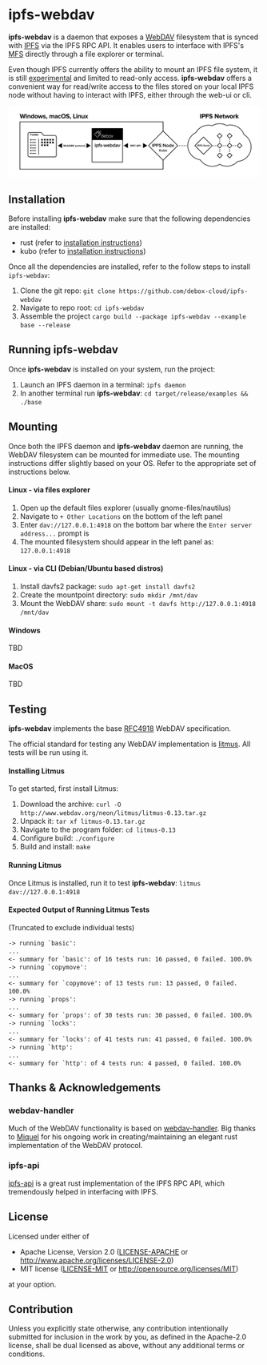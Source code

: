 # ipfs-webdav

**ipfs-webdav** is a daemon that exposes a [WebDAV](http://webdav.org/) filesystem that is synced
with [IPFS](https://ipfs.io) via the IPFS RPC API. It enables users to interface with
IPFS's [MFS](https://docs.ipfs.tech/concepts/file-systems/#mutable-file-system-mfs) directly through a file explorer or
terminal.

Even though IPFS currently offers the ability to mount an IPFS file system, it is
still [experimental](https://docs.ipfs.tech/reference/kubo/rpc/#api-v0-mount) and limited to read-only access.
**ipfs-webdav** offers a convenient way for read/write access to the files stored on your local IPFS node without having
to interact with IPFS, either through the web-ui or cli.

![ipfs-webdav architecture](diagram.png)

## Installation

Before installing **ipfs-webdav** make sure that the following dependencies are installed:

- rust (refer to [installation instructions](https://www.rust-lang.org/tools/install))
- kubo (refer to [installation instructions](https://docs.ipfs.tech/install/command-line/))

Once all the dependencies are installed, refer to the follow steps to install `ipfs-webdav`:

1. Clone the git repo: `git clone https://github.com/debox-cloud/ipfs-webdav`
2. Navigate to repo root: `cd ipfs-webdav`
3. Assemble the project `cargo build --package ipfs-webdav --example base --release`

## Running **ipfs-webdav**

Once **ipfs-webdav** is installed on your system, run the project:

1. Launch an IPFS daemon in a terminal: `ipfs daemon`
2. In another terminal run **ipfs-webdav**: `cd target/release/examples && ./base`

## Mounting

Once both the IPFS daemon and **ipfs-webdav** daemon are running, the WebDAV filesystem can be mounted for immediate
use. The mounting instructions differ slightly based on your OS. Refer to the appropriate set of instructions below.

#### Linux - via files explorer

1. Open up the default files explorer (usually gnome-files/nautilus)
2. Navigate to `+ Other Locations` on the bottom of the left panel
3. Enter `dav://127.0.0.1:4918` on the bottom bar where the `Enter server address...` prompt is
4. The mounted filesystem should appear in the left panel as: `127.0.0.1:4918`

#### Linux - via CLI (Debian/Ubuntu based distros)

1. Install davfs2 package: `sudo apt-get install davfs2`
2. Create the mountpoint directory: `sudo mkdir /mnt/dav`
3. Mount the WebDAV share: `sudo mount -t davfs http://127.0.0.1:4918 /mnt/dav`

#### Windows

TBD

#### MacOS

TBD

## Testing

**ipfs-webdav** implements the base [RFC4918](https://www.rfc-editor.org/rfc/rfc4918) WebDAV specification.

The official standard for testing any WebDAV implementation is [litmus](http://www.webdav.org/neon/litmus/). All tests
will be run using it.

#### Installing Litmus

To get started, first install Litmus:

1. Download the archive: `curl -O http://www.webdav.org/neon/litmus/litmus-0.13.tar.gz`
2. Unpack it: `tar xf litmus-0.13.tar.gz`
3. Navigate to the program folder: `cd litmus-0.13`
4. Configure build: `./configure`
5. Build and install: `make`

#### Running Litmus

Once Litmus is installed, run it to test **ipfs-webdav**: `litmus dav://127.0.0.1:4918`

#### Expected Output of Running Litmus Tests

(Truncated to exclude individual tests)

```text
-> running `basic':  
...  
<- summary for `basic': of 16 tests run: 16 passed, 0 failed. 100.0%  
-> running `copymove':  
...  
<- summary for `copymove': of 13 tests run: 13 passed, 0 failed. 100.0%  
-> running `props':  
...  
<- summary for `props': of 30 tests run: 30 passed, 0 failed. 100.0%  
-> running `locks':  
...  
<- summary for `locks': of 41 tests run: 41 passed, 0 failed. 100.0%  
-> running `http':  
...  
<- summary for `http': of 4 tests run: 4 passed, 0 failed. 100.0%
```

## Thanks & Acknowledgements

### webdav-handler

Much of the WebDAV functionality is based on [webdav-handler](https://crates.io/crates/webdav-handler). Big thanks
to [Miquel](https://github.com/miquels) for his ongoing work in creating/maintaining an elegant rust implementation of
the WebDAV protocol.

### ipfs-api

[ipfs-api](https://crates.io/crates/ipfs-api) is a great rust implementation of the IPFS RPC API, which tremendously
helped in interfacing with IPFS.

## License

Licensed under either of

* Apache License, Version 2.0
  ([LICENSE-APACHE](LICENSE-APACHE) or http://www.apache.org/licenses/LICENSE-2.0)
* MIT license
  ([LICENSE-MIT](LICENSE-MIT) or http://opensource.org/licenses/MIT)

at your option.

## Contribution

Unless you explicitly state otherwise, any contribution intentionally submitted for inclusion in the work by you, as
defined in the Apache-2.0 license, shall be dual licensed as above, without any additional terms or conditions.
